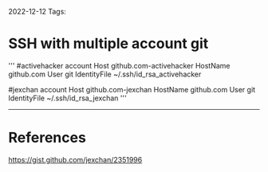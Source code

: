 2022-12-12
Tags:

# SSH with multiple account git
'''
#activehacker account
Host github.com-activehacker
	HostName github.com
	User git
	IdentityFile ~/.ssh/id_rsa_activehacker

#jexchan account
Host github.com-jexchan
	HostName github.com
	User git
	IdentityFile ~/.ssh/id_rsa_jexchan
'''
    
---
# References
https://gist.github.com/jexchan/2351996
